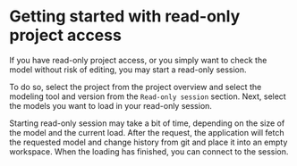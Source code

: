 <!--
 ~ SPDX-FileCopyrightText: Copyright DB Netz AG and the capella-collab-manager contributors
 ~ SPDX-License-Identifier: Apache-2.0
 -->

# Getting started with read-only project access

If you have read-only project access, or you simply want to check the model
without risk of editing, you may start a read-only session.

To do so, select the project from the project overview and select the modeling
tool and version from the `Read-only session` section. Next, select the models
you want to load in your read-only session.

Starting read-only session may take a bit of time, depending on the size of the
model and the current load. After the request, the application will fetch the
requested model and change history from git and place it into an empty
workspace. When the loading has finished, you can connect to the session.
